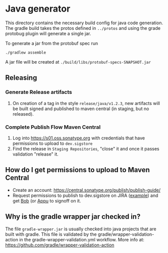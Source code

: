 # Java generator

This directory contains the necessary build config for java code generation. The gradle
build takes the protos defined in `../protos` and using the grade protobug plugin will
generate a single jar.

To generate a jar from the protobuf spec run
```
./gradlew assemble
```
A jar file will be created at `./build/libs/protobuf-specs-SNAPSHOT.jar`

## Releasing

### Generate Release artifacts
1. On creation of a tag in the style `release/java/v1.2.3`, new artifacts will be built signed
   and published to maven central (in staging, but no released).

### Complete Publish Flow Maven Central
1. Log into https://s01.oss.sonatype.org with credentials that have permissions to upload to `dev.sigstore`
1. Find the release in `Staging Repositories`, "close" it and once it passes validation "release" it.

## How do I get permissions to upload to Maven Central

- Create an account: https://central.sonatype.org/publish/publish-guide/
- Request permissions to publish to dev.sigstore on JIRA ([example](https://issues.sonatype.org/browse/OSSRH-83556)) and get [Bob](https://github.com/bobcallaway) (or [Appu](https://github.com/loosebazooka) to signoff on it.

## Why is the gradle wrapper jar checked in?

The file `gradle-wrapper.jar` is usually checked into java projects that are built with gradle.
This file is validated by the gradle/wrapper-validation-action in the gradle-wrapper-validation.yml workflow.
More info at: https://github.com/gradle/wrapper-validation-action
